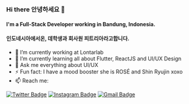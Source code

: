 ### Hi there 안녕하세요 👋


#### I'm a Full-Stack Developer working in Bandung, Indonesia.
#### 인도네시아에서온, 데학생과 회사원 피트리아라고합니다. 

- 🔭 I’m currently working at Lontarlab
- 🌱 I’m currently learning all about Flutter, ReactJS and UI/UX Design
- 💬 Ask me everything about UI/UX
- ⚡ Fun fact: I have a mood booster she is ROSÉ and Shin Ryujin xoxo
- 📫 Reach me:

<!-- [![Website Badge](https://img.shields.io/badge/-ihsanfrr.github.io-47CCCC?style=flat&logo=Google-Chrome&logoColor=white&link=https://ihsanfrr.github.io)](https://ihsanfrr.github.io) -->
[![Twitter Badge](https://img.shields.io/badge/-@fitriadyaa-1ca0f1?style=flat&labelColor=1ca0f1&logo=twitter&logoColor=white&link=https://twitter.com/zalqyii)](https://twitter.com/zalqyii)
[![Instagram Badge](https://img.shields.io/badge/-@fitriadyaa-purple?style=flat&logo=instagram&logoColor=white&link=https://instagram.com/fitriadyaa/)](https://instagram.com/fitriadyaa)
[![Gmail Badge](https://img.shields.io/badge/-fitriadesignn-c14438?style=flat&logo=Gmail&logoColor=white&link=mailto:fitriadesignn@gmail.com)](mailto:fitriadesignn@gmail.com)
